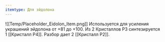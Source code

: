 ```yaml
---
itemtype: Для эйдолона
---
```

![[Temp/Placeholder_Eidolon_Item.png]]
Используется для усиления украшений эйдолона от +81 до +100. Из 2 Кристаллов Р3 синтезируется 1 [[Кристалл Р4]]. Разбор дает 2 [[Кристалл Р2]].
